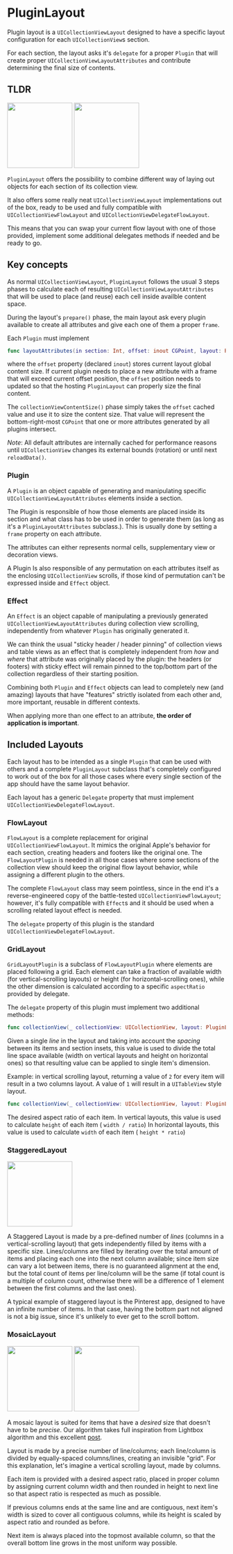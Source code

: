# PluginLayout

Plugin layout is a `UICollectionViewLayout` designed to have a specific layout configuration for each `UICollectionView`s section.

For each section, the layout asks it's `delegate` for a proper `Plugin` that will create proper `UICollectionViewLayoutAttributes` and contribute determining the final size of contents.

## TLDR

<img src="docs/gif/plugin-staggered.gif" width="150" /> <img src="docs/images/mosaic2.png" width="150" />

`PluginLayout` offers the possibility to combine different way of laying out objects for each section of its collection view.

It also offers some really neat `UICollectionViewLayout` implementations out of the box, ready to be used and fully compatible with `UICollectionViewFlowLayout` and `UICollectionViewDelegateFlowLayout`.

This means that you can swap your current flow layout with one of those provided, implement some additional delegates methods if needed and be ready to go. 

## Key concepts

As normal `UICollectionViewLayout`, `PluginLayout` follows the usual 3 steps phases to calculate each of resulting `UICollectionViewLayoutAttributes` that will be used to place (and reuse) each cell inside availble content space.

During the layout's `prepare()` phase, the main layout ask every plugin available to create all attributes and give each one of them a proper `frame`.

Each `Plugin` must implement 

```swift
func layoutAttributes(in section: Int, offset: inout CGPoint, layout: PluginLayout) -> [PluginLayoutAttributes]
```
where the `offset` property (declared `inout`) stores current layout global content size.
If current plugin needs to place a new attribute with a frame that will exceed current offset position, the `offset` position needs to updated so that the hosting `PluginLayout` can properly size the final content.

The `collectionViewContentSize()` phase simply takes the `offset` cached value and use it to size the content size. That value will represent the bottom-right-most `CGPoint` that one or more attributes generated by all plugins intersect. 

*Note*:
All default attributes are internally cached for performance reasons until `UICollectionView` changes its external bounds (rotation) or until next `reloadData()`.


### Plugin

A `Plugin` is an object capable of generating and manipulating specific `UICollectionViewLayoutAttributes` elements inside a section.

The Plugin is responsible of how those elements are placed inside its section and what class has to be used in order to generate them (as long as it's a `PluginLayoutAttributes` subclass.). This is usually done by setting a `frame` property on each attribute.

The attributes can either represents normal cells, supplementary view or decoration views.

A Plugin Is also responsible of any permutation on each attributes itself as the enclosing `UICollectionView` scrolls, if those kind of permutation can't be expressed inside and `Effect` object.

### Effect 

An `Effect` is an object capable of manipulating a previously generated `UICollectionViewLayoutAttributes` during collection view scrolling, independently from whatever `Plugin` has originally generated it.

We can think the usual "sticky header / header pinning" of collection views and table views as an effect that is completely independent from *how* and *where* that attribute was originally placed by the plugin: the headers (or footers) with sticky effect will remain pinned to the top/bottom part of the collection regardless of their starting position.

Combining both `Plugin` and `Effect` objects can lead to completely new (and amazing) layouts that have "features" strictly isolated from each other and, more important, reusable in different contexts.

When applying more than one effect to an attribute, **the order of application is important**. 


## Included Layouts

Each layout has to be intended as a single  `Plugin` that can be used with others and a complete `PluginLayout` subclass that's completely configured to work out of the box for all those cases where every single section of the app should have the same layout behavior.

Each layout has a generic `Delegate` property that must implement `UICollectionViewDelegateFlowLayout`. 

### FlowLayout

`FlowLayout` is a complete replacement for original `UICollectionViewFlowLayout`. It mimics the original Apple's behavior for each section, creating headers and footers like the original one.
The `FlowLayoutPlugin` is needed in all those cases where some sections of the collection view should keep the original flow layout behavior, while assigning a different plugin to the others.

The complete `FlowLayout` class may seem pointless, since in the end it's a reverse-engineered copy of the battle-tested `UICollectionViewFlowLayout`; however, it's fully compatible with `Effect`s and it should be used when a scrolling related layout effect is needed.

The `delegate` property of this plugin is the standard `UICollectionViewDelegateFlowLayout`.

### GridLayout

`GridLayoutPlugin` is a subclass of `FlowLayoutPlugin` where elements are placed following a grid.
Each element can take a fraction of available width (for vertical-scrolling layouts) or height (for horizontal-scrolling ones), while the other dimension is calculated according to a specific `aspectRatio` provided by delegate.

The `delegate` property of this plugin must implement two additional methods: 
```swift
func collectionView(_ collectionView: UICollectionView, layout: PluginLayout, lineFractionAt indexPath: IndexPath) -> Int
```
Given a single *line* in the layout and taking into account the *spacing* between its items and section insets, this value is used to divide the total line space available (width on vertical layouts and height on horizontal ones) so that resulting value can be applied to single item's dimension. 

Example: in vertical scrolling layout, returning a value of `2` for every item will result in a two columns layout. A value of `1` will result in a `UITableView` style layout.  


```swift
func collectionView(_ collectionView: UICollectionView, layout: PluginLayout, aspectRatioAt indexPath: IndexPath) -> CGFloat
```

The desired aspect ratio of each item.
In vertical layouts, this value is used to calculate `height` of each item ( `width / ratio`)
In horizontal layouts, this value is used to calculate `width` of each item ( `height * ratio`)

### StaggeredLayout

<img src="docs/images/staggered.png" width="150" />

A Staggered Layout is made by a pre-defined number of *lines* (columns in a vertical-scrolling layout) that gets independently filled by items with a specific size.
Lines/columns are filled by iterating over the total amount of items and placing each one into the next column available; since item size can vary a lot between items, there is no guaranteed alignment at the end, but the total count of items per line/column will be the same (if total count is a multiple of column count, otherwise there will be a difference of 1 element between the first columns and the last ones).

A typical example of staggered layout is the Pinterest app, designed to have an infinite number of items. In that case, having the bottom part not aligned is not a big issue, since it's unlikely to ever get to the scroll bottom.


### MosaicLayout

<img src="docs/images/mosaic1.png" width="150" /> <img src="docs/images/mosaic2.png" width="150" />

A mosaic layout is suited for items that have a *desired* size that doesn't have to be *precise*. Our algorithm takes full inspiration from Lightbox algorithm and this excellent [post](https://blog.vjeux.com/2012/image/image-layout-algorithm-lightbox.html).

Layout is made by a precise number of line/columns; each line/column is divided by equally-spaced columns/lines, creating an invisible "grid". For this explanation, let's imagine a vertical scrolling layout, made by columns.

Each item is provided with a desired aspect ratio, placed in proper column by assigning current column width and then rounded in height to next line so that aspect ratio is respected as much as possible.

If previous columns ends at the same line and are contiguous, next item's width is sized to cover all contiguous columns, while its height is scaled by aspect ratio and rounded as before.

Next item is always placed into the topmost available column, so that the overall bottom line grows in the most uniform way possible.
